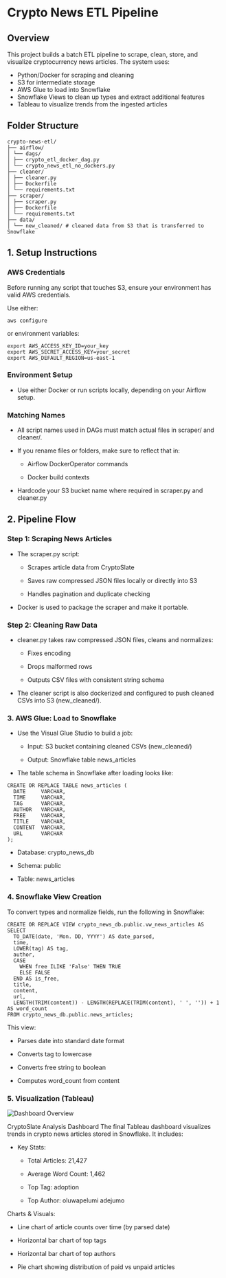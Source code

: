 # Crypto News ETL Pipeline

## Overview

This project builds a batch ETL pipeline to scrape, clean, store, and visualize cryptocurrency news articles. The system uses:

- Python/Docker for scraping and cleaning
- S3 for intermediate storage
- AWS Glue to load into Snowflake
- Snowflake Views to clean up types and extract additional features
- Tableau to visualize trends from the ingested articles

## Folder Structure
```
crypto-news-etl/
├── airflow/
│ └── dags/
│ ├── crypto_etl_docker_dag.py
│ └── crypto_news_etl_no_dockers.py
├── cleaner/
│ ├── cleaner.py
│ ├── Dockerfile
│ └── requirements.txt
├── scraper/
│ ├── scraper.py
│ ├── Dockerfile
│ └── requirements.txt
├── data/
│ └── new_cleaned/ # cleaned data from S3 that is transferred to Snowflake
```


## 1. Setup Instructions

### AWS Credentials

Before running any script that touches S3, ensure your environment has valid AWS credentials.

Use either:
```
aws configure
```

or environment variables:
```
export AWS_ACCESS_KEY_ID=your_key
export AWS_SECRET_ACCESS_KEY=your_secret
export AWS_DEFAULT_REGION=us-east-1
```
### Environment Setup

- Use either Docker or run scripts locally, depending on your Airflow setup.

### Matching Names

- All script names used in DAGs must match actual files in scraper/ and cleaner/.

- If you rename files or folders, make sure to reflect that in:

  - Airflow DockerOperator commands

  - Docker build contexts

- Hardcode your S3 bucket name where required in scraper.py and cleaner.py

## 2. Pipeline Flow
### Step 1: Scraping News Articles
- The scraper.py script:

  - Scrapes article data from CryptoSlate

  - Saves raw compressed JSON files locally or directly into S3

  - Handles pagination and duplicate checking

- Docker is used to package the scraper and make it portable.

### Step 2: Cleaning Raw Data
- cleaner.py takes raw compressed JSON files, cleans and normalizes:

  - Fixes encoding

  - Drops malformed rows

  - Outputs CSV files with consistent string schema

- The cleaner script is also dockerized and configured to push cleaned CSVs into S3 (new_cleaned/).

### 3. AWS Glue: Load to Snowflake
- Use the Visual Glue Studio to build a job:

  - Input: S3 bucket containing cleaned CSVs (new_cleaned/)

  - Output: Snowflake table news_articles

- The table schema in Snowflake after loading looks like:
```
CREATE OR REPLACE TABLE news_articles (
  DATE     VARCHAR,
  TIME     VARCHAR,
  TAG      VARCHAR,
  AUTHOR   VARCHAR,
  FREE     VARCHAR,
  TITLE    VARCHAR,
  CONTENT  VARCHAR,
  URL      VARCHAR
);
```
- Database: crypto_news_db

- Schema: public

- Table: news_articles

### 4. Snowflake View Creation
To convert types and normalize fields, run the following in Snowflake:

```
CREATE OR REPLACE VIEW crypto_news_db.public.vw_news_articles AS
SELECT
  TO_DATE(date, 'Mon. DD, YYYY') AS date_parsed,
  time,
  LOWER(tag) AS tag,
  author,
  CASE 
    WHEN free ILIKE 'False' THEN TRUE 
    ELSE FALSE 
  END AS is_free,
  title,
  content,
  url,
  LENGTH(TRIM(content)) - LENGTH(REPLACE(TRIM(content), ' ', '')) + 1 AS word_count
FROM crypto_news_db.public.news_articles;
```
This view:

- Parses date into standard date format

- Converts tag to lowercase

- Converts free string to boolean

- Computes word_count from content

### 5. Visualization (Tableau)

![Dashboard Overview](https://github.com/user-attachments/assets/7f11fdbe-44bf-4f56-95ec-91acd18d8ad8)

CryptoSlate Analysis Dashboard
The final Tableau dashboard visualizes trends in crypto news articles stored in Snowflake. It includes:

- Key Stats:

  - Total Articles: 21,427

  - Average Word Count: 1,462

  - Top Tag: adoption

  - Top Author: oluwapelumi adejumo

Charts & Visuals:

  - Line chart of article counts over time (by parsed date)

  - Horizontal bar chart of top tags

  - Horizontal bar chart of top authors

  - Pie chart showing distribution of paid vs unpaid articles

